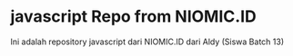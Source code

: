 # javascript Repo from NIOMIC.ID

Ini adalah repository javascript dari NIOMIC.ID dari Aldy (Siswa Batch 13)

